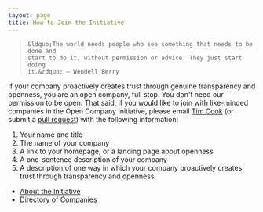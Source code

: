 ```yaml
---
layout: page
title: How to Join the Initiative
---
```

<blockquote>

    &ldquo;The world needs people who see something that needs to be done and
    start to do it, without permission or advice. They just start doing
    it.&rdquo; — Wendell Berry

</blockquote>

If your company proactively creates trust through genuine transparency and
openness, you are an open company, full stop. You don't need our permission to
be open. That said, if you would like to join with like-minded companies in the
Open Company Initiative, please email [Tim
Cook](mailto:tim@saxifrageschool.org) (or submit a [pull
request](https://github.com/opencompany/opencompany.github.io/blob/master/directory/index.html))
with the following information:

  1. Your name and title
  1. The name of your company
  1. A link to your homepage, or a landing page about openness
  1. A one-sentence description of your company
  1. A description of one way in which your company proactively creates trust 
     through transparency and openness

<div class="next-steps nav">
    <ul>
        <li><a href="/about/">About the Initiative</a></li>
        <li><a href="/directory/">Directory of Companies</a></li>
    </ul>
</div>
